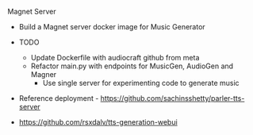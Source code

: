 Magnet Server

- Build a Magnet server docker image for Music Generator

- TODO
  - Update Dockerfile with audiocraft github from meta
  - Refactor main.py with endpoints for MusicGen, AudioGen and Magner
    - Use single server for experimenting code to generate music

- Reference deployment - https://github.com/sachinsshetty/parler-tts-server

- https://github.com/rsxdalv/tts-generation-webui